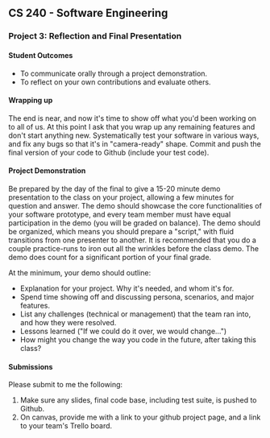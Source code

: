 ## CS 240 - Software Engineering

### Project 3: Reflection and Final Presentation

#### Student Outcomes

- To communicate orally through a project demonstration.
- To reflect on your own contributions and evaluate others.

#### Wrapping up

The end is near, and now it's time to show off what you'd been working on to all of us. At this point I ask that you wrap up any remaining features and don't start anything new. Systematically test your software in various ways, and fix any bugs so that it's in "camera-ready" shape. Commit and push the final version of your code to Github (include your test code).

#### Project Demonstration

Be prepared by the day of the final to give a 15-20 minute demo presentation to the class on your project, allowing a few minutes for question and answer. The demo should showcase the core functionalities of your software prototype, and every team member must have equal participation in the demo (you will be graded on balance). The demo should be organized, which means you should prepare a "script," with fluid transitions from one presenter to another. It is recommended that you do a couple practice-runs to iron out all the wrinkles before the class demo. The demo does count for a significant portion of your final grade.

At the minimum, your demo should outline:

- Explanation for your project. Why it's needed, and whom it's for.
- Spend time showing off and discussing persona, scenarios, and major features.
- List any challenges (technical or management) that the team ran into, and how they were resolved.
- Lessons learned ("If we could do it over, we would change...")
- How might you change the way you code in the future, after taking this class?

<!-- Peer Evaluation: Members of the class will each submit an anonymous evaluation on your team's project and demo (out of 10 points). You will be assigned the average of their evaluations. As you evaluate others team, try to be objective about the content and quality of their implementation, and not about how enthusiastic you are about project idea.

Peer Eval Form
Internal Evaluation: Members of your team will each submit an anonymous evaluation of the other team members to me. In this evaluation, you should be honest about the work balance and dynamics of yourself and other members.

Internal Eval Form
Instructor's Evaluation: Finally, you will receive an evaluation from me about my assessment on the quality of your work.
-->

#### Submissions

Please submit to me the following:

1. Make sure any slides, final code base, including test suite, is pushed to Github.
2. On canvas, provide me with a link to your github project page, and a link to your team's Trello board.

<!-- #### Grading

```
The demo will be graded out of 10 points:
[10pt] The in-class demo/presentation is well-prepared, fluid, and organized.


[10pt] Peer evaluation. All other teams will evaluate the quality of your project.
[25pt] Internal/self evaluation. Each of your teammates will evaluate your contributions to the overall project.

Misc.
[-5pt] Failure to turn in a peer evaluation. (Both demo days)
[-5pt] Failure to turn in an internal evaluation. (Final Exam)
``` -->
